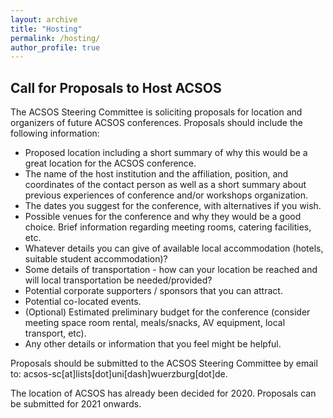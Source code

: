 ```yaml
---
layout: archive
title: "Hosting"
permalink: /hosting/
author_profile: true
---
```


## Call for Proposals to Host ACSOS


The ACSOS Steering Committee is soliciting proposals for location and organizers of future ACSOS conferences. Proposals should include the following information:

* Proposed location including a short summary of why this would be a great location for the ACSOS conference.
* The name of the host institution and the affiliation, position, and coordinates of the contact person as well as a short summary about previous experiences of conference and/or workshops organization.
* The dates you suggest for the conference, with alternatives if you wish.
* Possible venues for the conference and why they would be a good choice. Brief information regarding meeting rooms, catering facilities, etc.
* Whatever details you can give of available local accommodation (hotels, suitable student accommodation)?
* Some details of transportation - how can your location be reached and will local transportation be needed/provided?
* Potential corporate supporters / sponsors that you can attract.
* Potential co-located events.
* (Optional) Estimated preliminary budget for the conference (consider meeting space room rental, meals/snacks, AV equipment, local transport, etc).
* Any other details or information that you feel might be helpful.

Proposals should be submitted to the ACSOS Steering Committee by email to: acsos-sc[at]lists[dot]uni[dash]wuerzburg[dot]de.

The location of ACSOS has already been decided for 2020.
Proposals can be submitted for 2021 onwards.
